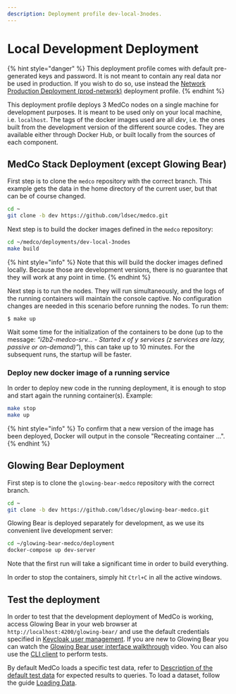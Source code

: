 ```yaml
---
description: Deployment profile dev-local-3nodes.
---
```


# Local Development Deployment

{% hint style="danger" %}
This deployment profile comes with default pre-generated keys and password. It is not meant to contain any real data nor be used in production. If you wish to do so, use instead the [Network Production Deployment \(prod-network\)](../system-administrators/deployment/network-production-deployment.md) deployment profile.
{% endhint %}

This deployment profile deploys 3 MedCo nodes on a single machine for development purposes. It is meant to be used only on your local machine, i.e. `localhost`. The tags of the docker images used are all _dev_, i.e. the ones built from the development version of the different source codes. They are available either through Docker Hub, or built locally from the sources of each component.

## MedCo Stack Deployment \(except Glowing Bear\)

First step is to clone the `medco` repository with the correct branch. This example gets the data in the home directory of the current user, but that can be of course changed.

```bash
cd ~
git clone -b dev https://github.com/ldsec/medco.git
```

Next step is to build the docker images defined in the `medco` repository:

```bash
cd ~/medco/deployments/dev-local-3nodes
make build
```

{% hint style="info" %}
Note that this will build the docker images defined locally. Because those are development versions, there is no guarantee that they will work at any point in time.
{% endhint %}

Next step is to run the nodes. They will run simultaneously, and the logs of the running containers will maintain the console captive. No configuration changes are needed in this scenario before running the nodes. To run them:

```text
$ make up
```

Wait some time for the initialization of the containers to be done \(up to the message: _“i2b2-medco-srv… - Started x of y services \(z services are lazy, passive or on-demand\)”_\), this can take up to 10 minutes. For the subsequent runs, the startup will be faster.

### Deploy new docker image of a running service

In order to deploy new code in the running deployment, it is enough to stop and start again the running container\(s\). Example:

```bash
make stop
make up
```

{% hint style="info" %}
To confirm that a new version of the image has been deployed, Docker will output in the console "Recreating container ...".
{% endhint %}

## Glowing Bear Deployment

First step is to clone the `glowing-bear-medco` repository with the correct branch.

```bash
cd ~
git clone -b dev https://github.com/ldsec/glowing-bear-medco.git
```

Glowing Bear is deployed separately for development, as we use its convenient live development server:

```bash
cd ~/glowing-bear-medco/deployment
docker-compose up dev-server
```

Note that the first run will take a significant time in order to build everything.

In order to stop the containers, simply hit `Ctrl+C` in all the active windows.

## Test the deployment

In order to test that the development deployment of MedCo is working, access Glowing Bear in your web browser at `http://localhost:4200/glowing-bear/` and use the default credentials specified in [Keycloak user management](../system-administrators/deployment/configuration/keycloak.md#user-management). If you are new to Glowing Bear you can watch the [Glowing Bear user interface walkthrough](https://glowingbear.app/) video. You can also use the [CLI client](../system-administrators/cli.md) to perform tests.

By default MedCo loads a specific test data, refer to [Description of the default test data](https://medco.epfl.ch/documentation/developer/test_data_description.html#lbl-test-data-description) for expected results to queries. To load a dataset, follow the guide [Loading Data](../system-administrators/data-loading/). 


